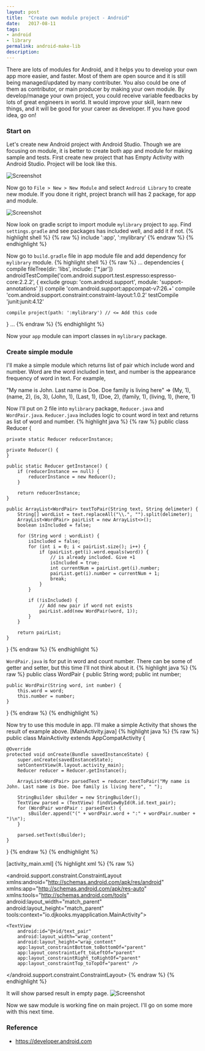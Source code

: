 ```yaml
---
layout: post
title:  "Create own module project - Android"
date:   2017-08-11
tags:
- android
- library
permalink: android-make-lib
description: 
---
```


There are lots of modules for Android, and it helps you to develop your own app more easier, and faster. Most of them are open source and it is still being managed/updated by many contributer. You also could be one of them as contributor, or main producer by making your own module.
By develop/manage your own project, you could receive variable feedbacks by lots of great engineers in world. It would improve your skill, learn new things, and it will be good for your career as developer. If you have good idea, go on!


### Start on

Let's create new Android project with Android Studio. Though we are focusing on module, it is better to create both app and module for making sample and tests. First create new project that has Empty Activity with Android Studio. Project will be look like this.

![Screenshot](/assets/post_img/android_module_cli/empty-activity.png)

Now go to `File > New > New Module` and select `Android Library` to create new module. If you done it right, project branch will has 2 package, for app and module.

![Screenshot](/assets/post_img/android_module_cli/empty-activity-module.png)

Now look on gradle script to import module `mylibrary` project to `app`. Find `settings.gradle` and see packages has included well, and add it if not.
{% highlight shell %}
{% raw %}
include ':app', ':mylibrary'
{% endraw %}
{% endhighlight %}

Now go to `build.gradle` file in app module file and add dependency for `mylibrary` module.
{% highlight shell %}
{% raw %}
...
dependencies {
    compile fileTree(dir: 'libs', include: ['*.jar'])
    androidTestCompile('com.android.support.test.espresso:espresso-core:2.2.2', {
        exclude group: 'com.android.support', module: 'support-annotations'
    })
    compile 'com.android.support:appcompat-v7:26.+'
    compile 'com.android.support.constraint:constraint-layout:1.0.2'
    testCompile 'junit:junit:4.12'
    
    compile project(path: ':mylibrary') // <= Add this code
}
...
{% endraw %}
{% endhighlight %}

Now your `app` module can import classes in `mylibrary` package.


### Create simple module

I'll make a simple module which returns list of pair which include word and number. Word are the word included in text, and number is the appearance frequency of word in text. For example,

"My name is John. Last name is Doe. Doe family is living here"
=> 
(My, 1), (name, 2), (is, 3), (John, 1), (Last, 1), (Doe, 2), (family, 1), (living, 1), (here, 1)

Now I'll put on 2 file into `mylibrary` package, `Reducer.java` and `WordPair.java`.
`Reducer.java` includes logic to count word in text and returns as list of word and number.
{% highlight java %}
{% raw %}
public class Reducer {

    private static Reducer reducerInstance;

    private Reducer() {
    }

    public static Reducer getInstance() {
        if (reducerInstance == null) {
            reducerInstance = new Reducer();
        }

        return reducerInstance;
    }

    public ArrayList<WordPair> textToPair(String text, String delimeter) {
        String[] wordList = text.replaceAll("\\.", "").split(delimeter);
        ArrayList<WordPair> pairList = new ArrayList<>();
        boolean isIncluded = false;

        for (String word : wordList) {
            isIncluded = false;
            for (int i = 0; i < pairList.size(); i++) {
                if (pairList.get(i).word.equals(word)) {
                    // is already included. Give +1
                    isIncluded = true;
                    int currentNum = pairList.get(i).number;
                    pairList.get(i).number = currentNum + 1;
                    break;
                }
            }

            if (!isIncluded) {
                // Add new pair if word not exists
                pairList.add(new WordPair(word, 1));
            }
        }

        return pairList;
    }
}
{% endraw %}
{% endhighlight %}

`WordPair.java` is for put in word and count number. There can be some of getter and setter, but this time I'll not think about it.
{% highlight java %}
{% raw %}
public class WordPair {
    public String word;
    public int number;

    public WordPair(String word, int number) {
        this.word = word;
        this.number = number;
    }
}
{% endraw %}
{% endhighlight %}

Now try to use this module in app. I'll make a simple Activity that shows the result of example above.
[MainActivity.java]
{% highlight java %}
{% raw %}
public class MainActivity extends AppCompatActivity {

    @Override
    protected void onCreate(Bundle savedInstanceState) {
        super.onCreate(savedInstanceState);
        setContentView(R.layout.activity_main);
        Reducer reducer = Reducer.getInstance();

        ArrayList<WordPair> parsedText = reducer.textToPair("My name is John. Last name is Doe. Doe family is living here", " ");

        StringBuilder sBuilder = new StringBuilder();
        TextView parsed = (TextView) findViewById(R.id.text_pair);
        for (WordPair wordPair : parsedText) {
            sBuilder.append("(" + wordPair.word + ":" + wordPair.number + ")\n");
        }

        parsed.setText(sBuilder);
    }
}
{% endraw %}
{% endhighlight %}

[activity_main.xml]
{% highlight xml %}
{% raw %}
<?xml version="1.0" encoding="utf-8"?>
<android.support.constraint.ConstraintLayout xmlns:android="http://schemas.android.com/apk/res/android"
    xmlns:app="http://schemas.android.com/apk/res-auto"
    xmlns:tools="http://schemas.android.com/tools"
    android:layout_width="match_parent"
    android:layout_height="match_parent"
    tools:context="io.djkooks.myapplication.MainActivity">

    <TextView
        android:id="@+id/text_pair"
        android:layout_width="wrap_content"
        android:layout_height="wrap_content"
        app:layout_constraintBottom_toBottomOf="parent"
        app:layout_constraintLeft_toLeftOf="parent"
        app:layout_constraintRight_toRightOf="parent"
        app:layout_constraintTop_toTopOf="parent" />

</android.support.constraint.ConstraintLayout>
{% endraw %}
{% endhighlight %}

It will show parsed result in empty page.
![Screenshot](/assets/post_img/android_module_cli/show-parsed.png)

Now we saw module is working fine on main project. I'll go on some more with this next time.


### Reference
* https://developer.android.com
